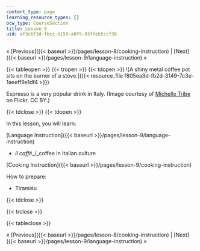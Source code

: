 ```yaml
---
content_type: page
learning_resource_types: []
ocw_type: CourseSection
title: Lesson 9
uid: af3c6f3d-fbcc-b159-a0f9-93ffeb5ccf38
---
```


« [Previous]({{< baseurl >}}/pages/lesson-8/cooking-instruction) | [Next]({{< baseurl >}}/pages/lesson-9/language-instruction) »

{{< tableopen >}}
{{< tropen >}}
{{< tdopen >}}
![A shiny metal coffee pot sits on the burner of a stove.]({{< resource_file f805ea3d-fb2d-3149-7c3e-1aeeff9e1df4 >}})

Espresso is a very popular drink in Italy. (Image courtesy of [Michelle Tribe](http://www.flickr.com/photos/37539977@N00/432856237/in/photolist-Efv5z-KBz1d-MLeFf-MLo82-Q4vSK-Q4vSR-YK1ZU-2fF767-2jnVNy-2p1ktK-2DdxB6-2YDFBv-3eRSCp-3JySy6-4c4ciU-4cf6CS-4cRkiR-4cVm39-4hUNgx-4iqjAF-4yiEb8-4E4ngm-4GB8DE-4H7DiS-4JG2vL-4LgPQT-4QohoQ-4RuPFd-4SGuPh-4WCzaz-4XvyWP-4YgsgE-568ZAo-5c1Jqh-5eGTZz-5mr7Mp-5nJn4c-5ovvpo-5wYEiP-5x9AhS-5FfpVW-5GBKnN-5L3voC-5LF2mN-5Peg9h-5PC7r6-5PLPwB-5PQGcJ-5S1CHa-5UmBCS-5VTd1q) on Flickr. CC BY.)


{{< tdclose >}}
{{< tdopen >}}


In this lesson, you will learn:

[Language Instruction]({{< baseurl >}}/pages/lesson-9/language-instruction)

*   _il caffé__/_coffee in Italian culture

[Cooking Instruction]({{< baseurl >}}/pages/lesson-9/cooking-instruction)

How to prepare:

*   Tiramisu


{{< tdclose >}}

{{< trclose >}}

{{< tableclose >}}

« [Previous]({{< baseurl >}}/pages/lesson-8/cooking-instruction) | [Next]({{< baseurl >}}/pages/lesson-9/language-instruction) »